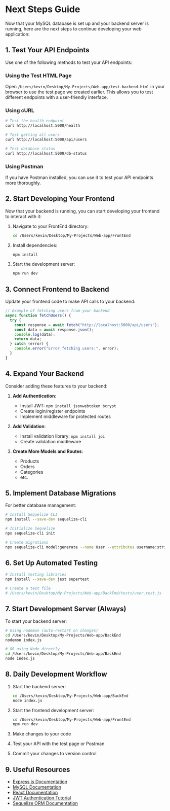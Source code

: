 # Next Steps Guide

Now that your MySQL database is set up and your backend server is running, here are the next steps to continue developing your web application:

## 1. Test Your API Endpoints

Use one of the following methods to test your API endpoints:

### Using the Test HTML Page

Open `/Users/kevin/Desktop/My-Projects/Web-app/test-backend.html` in your browser to use the test page we created earlier. This allows you to test different endpoints with a user-friendly interface.

### Using cURL

```bash
# Test the health endpoint
curl http://localhost:5000/health

# Test getting all users
curl http://localhost:5000/api/users

# Test database status
curl http://localhost:5000/db-status
```

### Using Postman

If you have Postman installed, you can use it to test your API endpoints more thoroughly.

## 2. Start Developing Your Frontend

Now that your backend is running, you can start developing your frontend to interact with it:

1. Navigate to your FrontEnd directory:

   ```bash
   cd /Users/kevin/Desktop/My-Projects/Web-app/FrontEnd
   ```

2. Install dependencies:

   ```bash
   npm install
   ```

3. Start the development server:
   ```bash
   npm run dev
   ```

## 3. Connect Frontend to Backend

Update your frontend code to make API calls to your backend:

```javascript
// Example of fetching users from your backend
async function fetchUsers() {
  try {
    const response = await fetch("http://localhost:5000/api/users");
    const data = await response.json();
    console.log(data);
    return data;
  } catch (error) {
    console.error("Error fetching users:", error);
  }
}
```

## 4. Expand Your Backend

Consider adding these features to your backend:

1. **Add Authentication**:

   - Install JWT: `npm install jsonwebtoken bcrypt`
   - Create login/register endpoints
   - Implement middleware for protected routes

2. **Add Validation**:

   - Install validation library: `npm install joi`
   - Create validation middleware

3. **Create More Models and Routes**:
   - Products
   - Orders
   - Categories
   - etc.

## 5. Implement Database Migrations

For better database management:

```bash
# Install Sequelize CLI
npm install --save-dev sequelize-cli

# Initialize Sequelize
npx sequelize-cli init

# Create migrations
npx sequelize-cli model:generate --name User --attributes username:string,email:string
```

## 6. Set Up Automated Testing

```bash
# Install testing libraries
npm install --save-dev jest supertest

# Create a test file
# /Users/kevin/Desktop/My-Projects/Web-app/BackEnd/tests/user.test.js
```

## 7. Start Development Server (Always)

To start your backend server:

```bash
# Using nodemon (auto-restart on changes)
cd /Users/kevin/Desktop/My-Projects/Web-app/BackEnd
nodemon index.js

# OR using Node directly
cd /Users/kevin/Desktop/My-Projects/Web-app/BackEnd
node index.js
```

## 8. Daily Development Workflow

1. Start the backend server:

   ```bash
   cd /Users/kevin/Desktop/My-Projects/Web-app/BackEnd
   node index.js
   ```

2. Start the frontend development server:

   ```bash
   cd /Users/kevin/Desktop/My-Projects/Web-app/FrontEnd
   npm run dev
   ```

3. Make changes to your code
4. Test your API with the test page or Postman
5. Commit your changes to version control

## 9. Useful Resources

- [Express.js Documentation](https://expressjs.com/)
- [MySQL Documentation](https://dev.mysql.com/doc/)
- [React Documentation](https://reactjs.org/docs/getting-started.html)
- [JWT Authentication Tutorial](https://www.digitalocean.com/community/tutorials/nodejs-jwt-expressjs)
- [Sequelize ORM Documentation](https://sequelize.org/)
